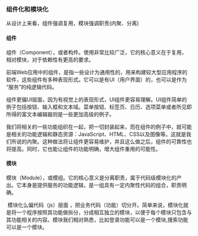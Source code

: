 ### 组件化和模块化

从设计上来看，组件强调复用，模块强调职责(内聚、分离) 

#### 组件

​	组件（Component），或者构件。使用非常比较广泛，它的核心意义在于复用，相对模块，对于依赖性有更高的要求。 

​	前端Web应用中的组件，是指一些设计为通用性的，用来构建较大型应用程序的软件，这些组件有多种表现形式。它可以是有UI（用户界面）的，也可以是作为 “服务”的纯逻辑代码。 

​	组件更偏UI层面，因为有视觉上的表现形式，UI组件更容易理解。UI组件简单的例子包括按钮、输入框和文本域。菜单按钮、标签页、日历、选项菜单或者所见即所得的富文本编辑器则是一些更加高级的例子。 

​	我们将相关的一些功能组织在一起，把一切封装起来，而在组件的例子中，就可能是相关的功能逻辑和静态资源：JavaScript、HTML、CSS以及图像等。这就是我们所说的内聚。这种做法将让组件更容易维护，并且这么做之后，组件的可靠性也将提高。同时，它也能让组件的功能明确，增大组件重用的可能性。 

#### 模块

​	模块（Module），或模组。它的核心意义是分离职责，属于代码级模块化的产出。它本身是提供服务的功能逻辑，是一组具有一定内聚性代码的组合，职责明确。   

​	模块化么偏代码（js）层面 ，把业务代码（功能）切分开。简单来说，模块化就是将一个程序按照其功能做拆分，分成相互独立的模块，以便于每个模块只包含与其功能相关的内容。模块我们相对熟悉，比如登录功能可以是一个模块,搜索功能可以是一个模块。



